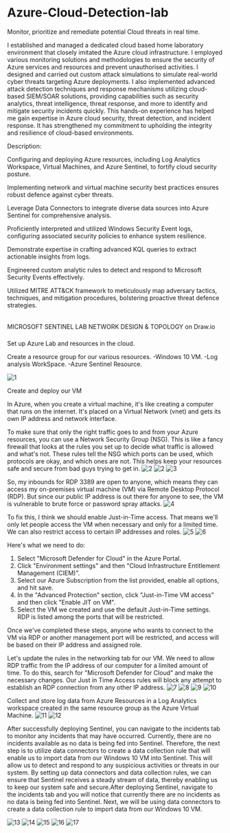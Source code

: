 # Azure-Cloud-Detection-lab
Monitor, prioritize and remediate potential Cloud threats in real time. 

I established and managed a dedicated cloud based home laboratory environment that closely imitated the Azure cloud infrastructure. I employed various monitoring solutions and methodologies to ensure the security of Azure services and resources and prevent unauthorised activities. I designed and carried out custom attack simulations to simulate real-world cyber threats targeting Azure deployments. I also implemented advanced attack detection techniques and response mechanisms utilizing cloud-based SIEM/SOAR solutions, providing capabilities such as security analytics, threat intelligence, threat response, and more  to identify and mitigate security incidents quickly. This hands-on experience has helped me gain expertise in Azure cloud security, threat detection, and incident response. It has strengthened my commitment to upholding the integrity and resilience of cloud-based environments.

Description:

Configuring and deploying Azure resources, including Log Analytics Workspace, Virtual Machines, and Azure Sentinel, to fortify cloud security posture. 

Implementing network and virtual machine security best practices ensures robust defence against cyber threats. 

Leverage Data Connectors to integrate diverse data sources into Azure Sentinel for comprehensive analysis. 

Proficiently interpreted and utilized Windows Security Event logs, configuring associated security policies to enhance system resilience.

Demonstrate expertise in crafting advanced KQL queries to extract actionable insights from logs. 

Engineered custom analytic rules to detect and respond to Microsoft Security Events effectively. 

Utilized MITRE ATT&CK framework to meticulously map adversary tactics, techniques, and mitigation procedures, bolstering proactive threat defence strategies.

######

 MICROSOFT SENTINEL LAB NETWORK DESIGN & TOPOLOGY on Draw.io

###
Set up Azure Lab and resources in the cloud.

Create a resource group for our various resources.
-Windows 10 VM.
-Log analysis WorkSpace.
-Azure Sentinel Resource.

![1](https://github.com/kelubia/Azure-Cloud-Detection-lab/assets/98921903/cfd6da54-1a16-4531-b616-edbd75f4dda3)

Create and deploy our VM


In Azure, when you create a virtual machine, it's like creating a computer that runs on the internet. It's placed on a Virtual Network (vnet) and gets its own IP address and network interface. 

To make sure that only the right traffic goes to and from your Azure resources, you can use a Network Security Group (NSG). This is like a fancy firewall that looks at the rules you set up to decide what traffic is allowed and what's not. These rules tell the NSG which ports can be used, which protocols are okay, and which ones are not. This helps keep your resources safe and secure from bad guys trying to get in.
![2](https://github.com/kelubia/Azure-Cloud-Detection-lab/assets/98921903/0eff4bbf-a39b-460d-8eb4-d6c72b1483d8)
![2](https://github.com/kelubia/Azure-Cloud-Detection-lab/assets/98921903/662bac09-21c1-4232-b060-9b80ff604ec5)
![3](https://github.com/kelubia/Azure-Cloud-Detection-lab/assets/98921903/ce50b77a-1727-49f3-8b1f-ee27cb2fbb74)

So, my inbounds for RDP 3389 are open to anyone, which means they can access my on-premises virtual machine (VM) via Remote Desktop Protocol (RDP). But since our public IP address is out there for anyone to see, the VM is vulnerable to brute force or password spray attacks.
![4](https://github.com/kelubia/Azure-Cloud-Detection-lab/assets/98921903/68c9684d-1d91-473e-ad5b-fdfa7789152c)

To fix this, I think we should enable Just-in-Time access. That means we'll only let people access the VM when necessary and only for a limited time. We can also restrict access to certain IP addresses and roles.
![5](https://github.com/kelubia/Azure-Cloud-Detection-lab/assets/98921903/e6a6552c-2694-49ab-a1f5-d7f4bf77adbc)
![6](https://github.com/kelubia/Azure-Cloud-Detection-lab/assets/98921903/4f7ddc90-3942-4b24-a4b4-4ebefdaa9bf6)

Here's what we need to do:

1. Select "Microsoft Defender for Cloud" in the Azure Portal.
2. Click "Environment settings" and then "Cloud Infrastructure Entitlement Management (CIEM)".
3. Select our Azure Subscription from the list provided, enable all options, and hit save.
4. In the "Advanced Protection" section, click "Just-in-Time VM access" and then click "Enable JIT on VM". 
5. Select the VM we created and use the default Just-in-Time settings. RDP is listed among the ports that will be restricted. 

Once we've completed these steps, anyone who wants to connect to the VM via RDP or another management port will be restricted, and access will be based on their IP address and assigned role.

Let's update the rules in the networking tab for our VM. We need to allow RDP traffic from the IP address of our computer for a limited amount of time. To do this, search for "Microsoft Defender for Cloud" and make the necessary changes. Our Just in Time Access rules will block any attempt to establish an RDP connection from any other IP address.
![7](https://github.com/kelubia/Azure-Cloud-Detection-lab/assets/98921903/3473cdbc-a993-498d-9acc-3b335d7ab302)
![8](https://github.com/kelubia/Azure-Cloud-Detection-lab/assets/98921903/a7849132-510c-44e1-93a7-fbda7264a141)
![9](https://github.com/kelubia/Azure-Cloud-Detection-lab/assets/98921903/e8971bc9-036d-4754-a1ad-e1ebc012daa3)
![10](https://github.com/kelubia/Azure-Cloud-Detection-lab/assets/98921903/044a2129-06f8-486d-be87-0c78c5cd8551)

Collect and store log data from Azure Resources in a Log Analytics workspace created in the same resource group as the Azure Virtual Machine.
![11](https://github.com/kelubia/Azure-Cloud-Detection-lab/assets/98921903/630b27e8-7882-4fad-9888-1b23f5aa3ed2)
![12](https://github.com/kelubia/Azure-Cloud-Detection-lab/assets/98921903/adad6d42-76d7-4540-a025-62745fbf27fa)

After successfully deploying Sentinel, you can navigate to the incidents tab to monitor any incidents that may have occurred. Currently, there are no incidents available as no data is being fed into Sentinel. Therefore, the next step is to utilize data connectors to create a data collection rule that will enable us to import data from our Windows 10 VM into Sentinel. This will allow us to detect and respond to any suspicious activities or threats in our system. By setting up data connectors and data collection rules, we can ensure that Sentinel receives a steady stream of data, thereby enabling us to keep our system safe and secure.After deploying Sentinel, navigate to the incidents tab and you will notice that currently there are no incidents as no data is being fed into Sentinel. Next, we will be using data connectors to create a data collection rule to import data from our Windows 10 VM.

![13](https://github.com/kelubia/Azure-Cloud-Detection-lab/assets/98921903/1729461c-528d-444f-8fd8-c73a31b46b0a)
![14](https://github.com/kelubia/Azure-Cloud-Detection-lab/assets/98921903/f2c29d75-e74e-412e-b4dc-a81037312051)
![15](https://github.com/kelubia/Azure-Cloud-Detection-lab/assets/98921903/3511c5de-51b9-47cf-a6be-22ea2f0e9d48)
![16](https://github.com/kelubia/Azure-Cloud-Detection-lab/assets/98921903/382c04a1-c797-4b2e-8bc0-c811d443340c)
![17](https://github.com/kelubia/Azure-Cloud-Detection-lab/assets/98921903/89e5ca16-67c8-4413-b5ce-5c09f79c17cc)





